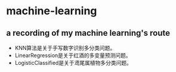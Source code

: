 # machine-learning
## a recording of my machine learning's route

- KNN算法是关于手写数字识别多分类问题。
- LinearRegression是关于红酒的多变量预测问题。
- LogisticClassified是关于鸢尾属植物多分类问题。
